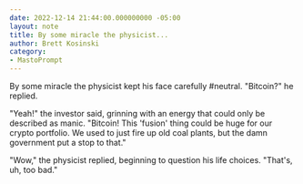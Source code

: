 ```yaml
---
date: 2022-12-14 21:44:00.000000000 -05:00
layout: note
title: By some miracle the physicist...
author: Brett Kosinski
category:
- MastoPrompt
---
```

By some miracle the physicist kept his face carefully #neutral. "Bitcoin?" he replied.

"Yeah!" the investor said, grinning with an energy that could only be described as manic. "Bitcoin! This 'fusion' thing could be huge for our crypto portfolio. We used to just fire up old coal plants, but the damn government put a stop to that."

"Wow," the physicist replied, beginning to question his life choices. "That's, uh, too bad."